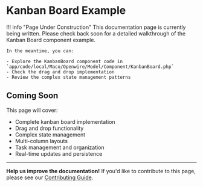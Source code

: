 # Kanban Board Example

!!! info "Page Under Construction"
    This documentation page is currently being written. Please check back soon for a detailed walkthrough of the Kanban Board component example.

    In the meantime, you can:
    
    - Explore the KanbanBoard component code in `app/code/local/Maco/Openwire/Model/Component/KanbanBoard.php`
    - Check the drag and drop implementation
    - Review the complex state management patterns

## Coming Soon

This page will cover:

- Complete kanban board implementation
- Drag and drop functionality
- Complex state management
- Multi-column layouts
- Task management and organization
- Real-time updates and persistence

---

**Help us improve the documentation!** If you'd like to contribute to this page, please see our [Contributing Guide](../contributing.md).